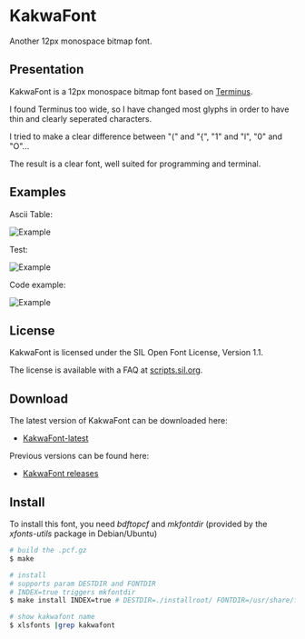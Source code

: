 # KakwaFont

Another 12px monospace bitmap font.

## Presentation

KakwaFont is a 12px monospace bitmap font based on [Terminus](http://terminus-font.sourceforge.net/).

I found Terminus too wide, so I have changed most glyphs in order to have thin and clearly seperated characters.

I tried to make a clear difference between "(" and "{", "1" and "l", "0" and "O"...

The result is a clear font, well suited for programming and terminal.

## Examples

Ascii Table: 

![Example](https://cdn.rawgit.com/kakwa/kakwafont/master/img/ex-1.png)

Test: 

![Example](https://cdn.rawgit.com/kakwa/kakwafont/master/img/ex-2.png)

Code example: 

![Example](https://cdn.rawgit.com/kakwa/kakwafont/master/img/ex-3.png)

## License

KakwaFont is licensed under the SIL Open Font License, Version 1.1. 

The license is available with a FAQ at [scripts.sil.org](http://scripts.sil.org/cms/scripts/page.php?site_id=nrsi&id=OFL).

## Download

The latest version of KakwaFont can be downloaded here:

* [KakwaFont-latest](https://github.com/kakwa/kakwafont/archive/master.tar.gz)

Previous versions can be found here:

* [KakwaFont releases](https://github.com/kakwa/kakwafont/releases)

## Install

To install this font, you need *bdftopcf* and *mkfontdir* (provided by the *xfonts-utils* package in Debian/Ubuntu)

```bash
# build the .pcf.gz
$ make

# install
# supports param DESTDIR and FONTDIR
# INDEX=true triggers mkfontdir
$ make install INDEX=true # DESTDIR=./installroot/ FONTDIR=/usr/share/fonts/X11/misc

# show kakwafont name
$ xlsfonts |grep kakwafont
```
